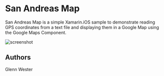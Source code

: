 San Andreas Map
=====

San Andreas Map is a simple Xamarin.iOS sample to demonstrate reading GPS coordinates from a text file and displaying them in a Google Map using the Google Maps Component. 


![screenshot](https://raw.githubusercontent.com/xamarin/customer-success-samples/GlennSampleAppsFeb2016/samples/Xamarin.iOS/SanAndreasMap/Screenshots/sanAndres1.png "iOS")

Authors
-------

Glenn Wester